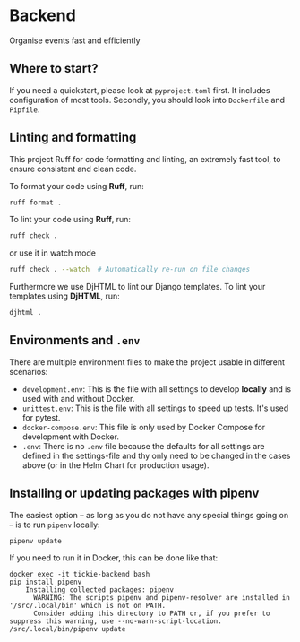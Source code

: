 # Backend

Organise events fast and efficiently

## Where to start?

If you need a quickstart, please look at `pyproject.toml` first. It includes configuration of most tools. Secondly, you
should look into `Dockerfile` and `Pipfile`.

## Linting and formatting

This project Ruff for code formatting and linting, an extremely fast tool, to ensure consistent and clean code.

To format your code using **Ruff**, run:

```bash
ruff format .
```

To lint your code using **Ruff**, run:

```bash
ruff check .
```

or use it in watch mode

```bash
ruff check . --watch  # Automatically re-run on file changes
```

Furthermore we use DjHTML to lint our Django templates. To lint your templates using **DjHTML**, run:

```bash
djhtml .
```

## Environments and `.env`

There are multiple environment files to make the project usable in different scenarios:
- `development.env`:  This is the file with all settings to develop **locally** and is used with and without Docker.
- `unittest.env`:  This is the file with all settings to speed up tests. It's used for pytest.
- `docker-compose.env`:  This file is only used by Docker Compose for development with Docker.
- `.env`: There is no `.env` file because the defaults for all settings are defined in the settings-file and thy only
  need to be changed in the cases above (or in the Helm Chart for production usage). 

## Installing or updating packages with pipenv

The easiest option – as long as you do not have any special things going on – is to run `pipenv` locally:
```shell
pipenv update
```

If you need to run it in Docker, this can be done like that:
```shell
docker exec -it tickie-backend bash
pip install pipenv
    Installing collected packages: pipenv
      WARNING: The scripts pipenv and pipenv-resolver are installed in '/src/.local/bin' which is not on PATH.
      Consider adding this directory to PATH or, if you prefer to suppress this warning, use --no-warn-script-location.
/src/.local/bin/pipenv update
```
